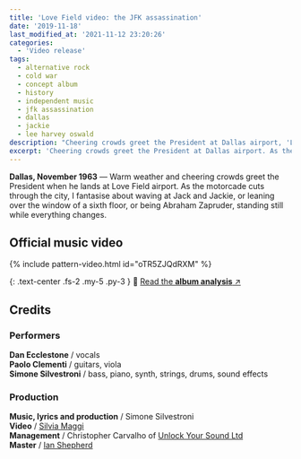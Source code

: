 ```yaml
---
title: 'Love Field video: the JFK assassination'
date: '2019-11-18'
last_modified_at: '2021-11-12 23:20:26'
categories:
  - 'Video release'
tags:
  - alternative rock
  - cold war
  - concept album
  - history
  - independent music
  - jfk assassination
  - dallas
  - jackie
  - lee harvey oswald
description: "Cheering crowds greet the President at Dallas airport, 'Love Field'. As the motorcade cuts through the city, I stand still while everything changes."
excerpt: 'Cheering crowds greet the President at Dallas airport. As the motorcade cuts through the city, I stand still while everything changes.'
---
```

**Dallas, November 1963** — Warm weather and cheering crowds greet the President when he lands at Love Field airport. As the motorcade cuts through the city, I fantasise about waving at Jack and Jackie, or leaning over the window of a sixth floor, or being Abraham Zapruder, standing still while everything changes.

## Official music video

{% include pattern-video.html id="oTR5ZJQdRXM" %}

{: .text-center .fs-2 .my-5 .py-3 }
📖 [Read the **album analysis** ↗︎](/music/after-1989/)

## Credits

### Performers

**Dan Ecclestone** / vocals  
**Paolo Clementi** / guitars, viola  
**Simone Silvestroni** / bass, piano, synth, strings, drums, sound effects

### Production

**Music, lyrics and production** / Simone Silvestroni  
**Video** / [Silvia Maggi](https://silviamaggidesign.com)  
**Management** / Christopher Carvalho of [Unlock Your Sound Ltd](https://unlockyoursound.com/)  
**Master** / [Ian Shepherd](https://en.wikipedia.org/wiki/Ian_Shepherd)